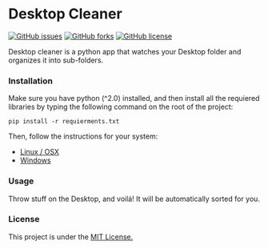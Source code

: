 # Desktop Cleaner

[![GitHub issues](https://img.shields.io/github/issues/KalleHallden/desktop_cleaner?style=for-the-badge)](https://github.com/KalleHallden/desktop_cleaner/issues)
[![GitHub forks](https://img.shields.io/github/forks/KalleHallden/desktop_cleaner?style=for-the-badge)](https://github.com/KalleHallden/desktop_cleaner/network)
[![GitHub license](https://img.shields.io/github/license/KalleHallden/desktop_cleaner?style=for-the-badge)](https://github.com/KalleHallden/desktop_cleaner/blob/master/LICENSE)

Desktop cleaner is a python app that watches your Desktop folder and organizes it into sub-folders.

### Installation

Make sure you have python (^2.0) installed, and then install all the requiered libraries by typing the following command on the root of the project:

```
pip install -r requierments.txt
```

Then, follow the instructions for your system:

- [Linux / OSX](./guides/linux-osx.md)
- [Windows](./guides/windows.md)

### Usage

Throw stuff on the Desktop, and voilá! It will be automatically sorted for you.

### License

This project is under the [MIT License.](./LICENSE)
